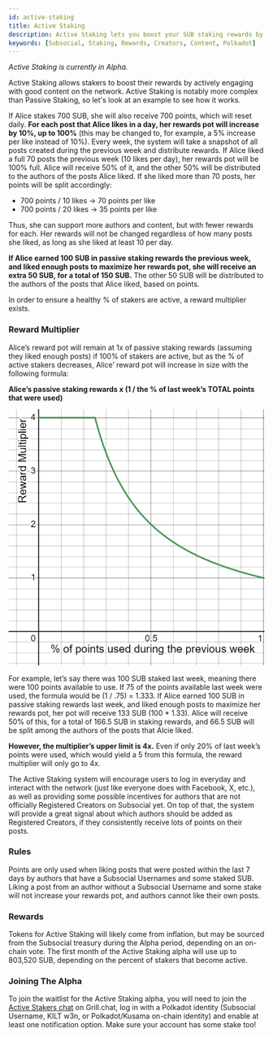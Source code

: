 ```yaml
---
id: active-staking
title: Active Staking
description: Active Staking lets you boost your SUB staking rewards by actively using Subsocial and interacting with the best creators.
keywords: [Subsocial, Staking, Rewards, Creators, Content, Polkadot]
---
```

*Active Staking is currently in Alpha.*

Active Staking allows stakers to boost their rewards by actively engaging with good content on the network. 
Active Staking is notably more complex than Passive Staking, so let's look at an example to see how it works.

If Alice stakes 700 SUB, she will also receive 700 points, which will reset daily. **For each post that Alice likes in a day, 
her rewards pot will increase by 10%, up to 100%** (this may be changed to, for example, a 5% increase per like instead of 10%). 
Every week, the system will take a snapshot of all posts created during the previous week and distribute rewards. 
If Alice liked a full 70 posts the previous week (10 likes per day), her rewards pot will be 100% full.
Alice will receive 50% of it, and the other 50% will be distributed to the authors of the posts Alice liked. 
If she liked more than 70 posts, her points will be split accordingly:

- 700 points / 10 likes → 70 points per like
- 700 points / 20 likes → 35 points per like

Thus, she can support more authors and content, but with fewer rewards for each. Her rewards will not be changed regardless of how many posts she liked,
as long as she liked at least 10 per day.

**If Alice earned 100 SUB in passive staking rewards the previous week, and liked enough posts to maximize her rewards pot, 
she will receive an extra 50 SUB, for a total of 150 SUB.** 
The other 50 SUB will be distributed to the authors of the posts that Alice liked, based on points.

In order to ensure a healthy % of stakers are active, a reward multiplier exists.

### Reward Multiplier

Alice’s reward pot will remain at 1x of passive staking rewards (assuming they liked enough posts) if 100% of stakers are active, 
but as the % of active stakers decreases, Alice’ reward pot will increase in size with the following formula:

**Alice’s passive staking rewards x (1 / the % of last week’s TOTAL points that were used)**

![](../../../static/img/StakingRewardMultiplier.png)

For example, let’s say there was 100 SUB staked last week, meaning there were 100 points available to use. 
If 75 of the points available last week were used, the formula would be (1 / .75) = 1.333. 
If Alice earned 100 SUB in passive staking rewards last week, and liked enough posts to maximize her rewards pot, her pot will receive 133 SUB (100 * 1.33).
Alice will receive 50% of this, for a total of 166.5 SUB in staking rewards, and 66.5 SUB will be split among the authors of the posts that Alcie liked.

**However, the multiplier’s upper limit is 4x.** Even if only 20% of last week’s points were used, which would yield a 5 from this formula, 
the reward multiplier will only go to 4x.

The Active Staking system will encourage users to log in everyday and interact with the network (just like everyone does with Facebook, X, etc.), 
as well as providing some possible incentives for authors that are not officially Registered Creators on Subsocial yet. 
On top of that, the system will provide a great signal about which authors should be added as Registered Creators, 
if they consistently receive lots of points on their posts.

### Rules
Points are only used when liking posts that were posted within the last 7 days by authors that have a Subsocial Usernames and some staked SUB. 
Liking a post from an author without a Subsocial Username and some stake will not increase your rewards pot, and authors cannot like their own posts.

### Rewards
Tokens for Active Staking will likely come from inflation, but may be sourced from the Subsocial treasury during the Alpha period, 
depending on an on-chain vote. 
The first month of the Active Staking alpha will use up to 803,520 SUB, depending on the percent of stakers that become active.

### Joining The Alpha
To join the waitlist for the Active Staking alpha, you will need to join the [Active Stakers chat](https://grill.chat/creators/stakers-20132) on Grill.chat, 
log in with a Polkadot identity (Subsocial Username, KILT w3n, or Polkadot/Kusama on-chain identity) 
and enable at least one notification option. Make sure your account has some stake too!

